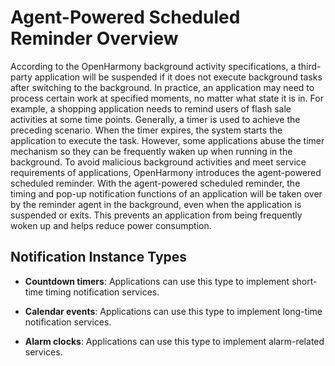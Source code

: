 # Agent-Powered Scheduled Reminder Overview

According to the OpenHarmony background activity specifications, a third-party application will be suspended if it does not execute background tasks after switching to the background. In practice, an application may need to process certain work at specified moments, no matter what state it is in. For example, a shopping application needs to remind users of flash sale activities at some time points. Generally, a timer is used to achieve the preceding scenario. When the timer expires, the system starts the application to execute the task. However, some applications abuse the timer mechanism so they can be frequently waken up when running in the background. To avoid malicious background activities and meet service requirements of applications, OpenHarmony introduces the agent-powered scheduled reminder.
With the agent-powered scheduled reminder, the timing and pop-up notification functions of an application will be taken over by the reminder agent in the background, even when the application is suspended or exits. This prevents an application from being frequently woken up and helps reduce power consumption.

## Notification Instance Types

- **Countdown timers**: Applications can use this type to implement short-time timing notification services.

- **Calendar events**: Applications can use this type to implement long-time notification services.

- **Alarm clocks**: Applications can use this type to implement alarm-related services.
